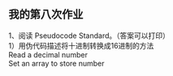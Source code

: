 ## 我的第八次作业
1、阅读 Pseudocode Standard。（答案可以打印）
<br/>1）用伪代码描述将十进制转换成16进制的方法
<br/>Read a decimal number
<br/>Set an array to store number


